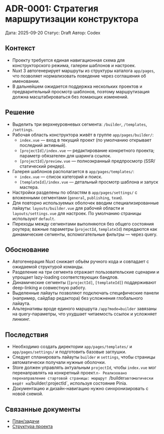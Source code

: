 # ADR-0001: Стратегия маршрутизации конструктора

Дата: 2025-09-20
Статус: Draft
Автор: Codex

## Контекст

- Проекту требуется единая навигационная схема для конструкторского режима, галереи шаблонов и настроек.
- Nuxt 3 автогенерирует маршруты из структуры каталога `app/pages`, что позволяет нормализовать поведение через соглашения об именовании.
- В дальнейшем ожидается поддержка нескольких проектов и предварительный просмотр шаблонов, поэтому маршрутизация должна масштабироваться без ломающих изменений.

## Решение

- Выделить три верхнеуровневых сегмента: `/builder`, `/templates`, `/settings`.
- Рабочая область конструктора живёт в группе `app/pages/builder/`:
  - `index.vue` — вход в текущий проект (по умолчанию открывает последний активный).
  - `[projectId]/index.vue` — редактирование конкретного проекта; параметр обязателен для шаринга ссылок.
  - `[projectId]/preview.vue` — полноэкранный предпросмотр (SSR/статический рендер).
- Галерея шаблонов располагается в `app/pages/templates/`:
  - `index.vue` — список категорий и поиск.
  - `[templateId]/index.vue` — детальный просмотр шаблона и запуск мастера.
- Настройки разделены по областям в `app/pages/settings/` с вложенными сегментами (`general`, `publishing`, `team`).
- Для повторно используемых оболочек вводим специализированные лайауты: `layouts/builder.vue` для рабочей области и `layouts/settings.vue` для настроек. По умолчанию страницы используют `default`.
- Переходы между сегментами выполняются без общего состояния роутера; важные параметры (`projectId`, `templateId`) передаются как динамические сегменты, вспомогательные фильтры — через query.

## Обоснование

- Автогенерация Nuxt снижает объём ручного кода и совпадает с ожидаемой структурой команды.
- Разделение на три сегмента отражает пользовательские сценарии и упрощает lazy-loading соответствующих бандлов.
- Динамические сегменты (`[projectId]`, `[templateId]`) поддерживают deep-linking и совместную работу.
- Выделенные лайауты позволяют подключать специфические панели (например, сайдбар редактора) без усложнения глобального лайаута.
- Альтернативы вроде единого маршрута `/app?mode=builder` завязаны на query-параметры, что ухудшает читаемость ссылок и усложняет линкинг.

## Последствия

- Необходимо создать директории `app/pages/templates/` и `app/pages/settings/` и подготовить базовые заглушки.
- Следует спланировать лайауты `builder` и `settings`, чтобы страницы автоматически получали нужные оболочки.
- Store должен управлять актуальным `projectId`, чтобы `index.vue` мог перенаправлять на конкретный проект.`n- Реализовано перенаправление стартовой страницы: маршрут `/builder` автоматически ведёт на `/builder/:projectId`, используя состояние Pinia.
- Документацию и дизайн-навигацию нужно синхронизировать с новой схемой.

## Связанные документы

- [План/задачи](../tasks/02-architecture.md)
- [Структура проекта](../plan.md)